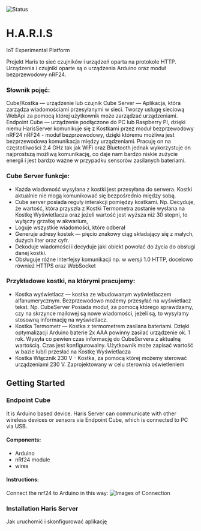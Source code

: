![Status](https://sebcza.visualstudio.com/_apis/public/build/definitions/46ac18f7-a64a-49e8-a7b3-baae13fd7f42/2/badge)
# H.A.R.I.S

IoT Experimental Platform

Projekt Haris to sieć czujników i urządzeń oparta na protokole HTTP. Urządzenia i czujniki oparte są o urządzenia Arduino oraz moduł bezprzewodowy nRF24.

### Słownik pojęć:

Cube/Kostka — urządzenie lub czujnik
Cube Server — Aplikacja, która zarządza wiadomościami przesyłanymi w sieci. Tworzy usługę sieciową WebApi za pomocą której użytkownik może zarządzać urządzeniami.
Endpoint Cube — urządzenie podłączone do PC lub Raspberry PI, dzięki niemu HarisServer komunikuje się z Kostkami przez moduł bezprzewodowy nRF24
nRF24 - moduł bezprzewodowy, dzięki któremu możliwa jest bezprzewodowa komunikacja między urządzeniami. Pracuję on na częstotliwości 2.4 GHz tak jak WiFi oraz Bluetooth jednak wykorzystuje on najprostszą możliwą komunikację, co daje nam bardzo niskie zużycie energii i jest bardzo ważne w przypadku sensorów zasilanych bateriami.

### Cube Server funkcje:

- Każda wiadomość wysyłana z kostki jest przesyłana do serwera. Kostki aktualnie nie mogą komunikować się bezpośrednio między sobą. 
- Cube server posiada reguły interakcji pomiędzy kostkami. Np. Decyduje, że wartość, która przyszła z Kostki Termometra zostanie wysłana na Kostkę Wyświetlacza oraz jeżeli wartość jest wyższa niż 30 stopni, to wyłączy grzałkę w akwarium, 
- Loguje wszystkie wiadomości, które odberał 
- Generuje adresy kostek — pięcio znakowy ciąg składający się z małych, dużych liter oraz cyfr. 
- Dekoduje wiadomości i decyduje jaki obiekt powołać do życia do obsługi danej kostki. 
- Obsługuje różne interfejsy komunikacji np. w wersji 1.0 HTTP, docelowo również HTTPS oraz WebSocket 

### Przykładowe kostki, na którymi pracujemy:

- Kostka wyświetlacz — kostka ze wbudowanym wyświetlaczem alfanumerycznym. Bezprzewodowo możemy przesyłać na wyświetlacz tekst. Np. CubeServer Posiada moduł, za pomocą którego sprawdzamy, czy na skrzynce mailowej są nowe wiadomości, jeżeli są, to wysyłamy stosowną informację na wyświetlacz. 
- Kostka Termometr — Kostka z termometrem zasilana bateriami. Dzięki optymalizacji Arduino baterie 2x AAA powinny zasilać urządzenie ok. 1 rok. Wysyła co pewien czas informację do CubeServera z aktualną wartością. Czas jest konfigurowalny. Użytkownik może zapisać wartość w bazie lub/i przesłać na Kostkę Wyświetlacza 
- Kostka Włącznik 230 V - Kostka, za pomocą której możemy sterować urządzeniami 230 V. Zaprojektowany w celu sterownia oświetleniem 

## Getting Started

### Endpoint Cube
It is Arduino based device. Haris Server can communicate with other wireless devices or sensors via Endpoint Cube, which is connected to PC via USB.

#### Components:
 - Arduino 
 - nRf24 module 
 - wires 
 
#### Instructions:
Connect the nrf24 to Arduino in this way:
![Images of Connection](https://microcontrollerelectronics.com/wp-content/uploads/2015/10/nRF24L01_Wiring.png)


### Installation Haris Server

Jak uruchomić i skonfigurować aplikację


